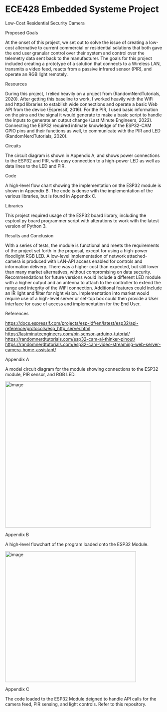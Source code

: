 # ECE428 Embedded Systeme Project

Low-Cost Residential Security Camera

Proposed Goals

At the onset of this project, we set out to solve the issue of creating a low-cost alternative to current commercial or residential solutions that both gave the end user granular control over their system and control over the telemetry data sent back to the manufacturer. 
The goals for this project included creating a prototype of a solution that connects to a Wireless LAN, transmits a video feed, reacts from a passive infrared sensor (PIR), and operate an RGB light remotely. 


Resources

During this project, I relied heavily on a project from (RandomNerdTutorials, 2020).
After getting this baseline to work, I worked heavily with the WiFi and httpd libraries to establish wide connections and operate a basic Web API from the device (Espressif, 2016).
For the PIR, I used basic information on the pins and the signal it would generate to make a basic script to handle the inputs to generate an output change (Last Minute Engineers, 2022).
Connecting the ESP32 required intimate knowledge of the ESP32-CAM GPIO pins and their functions as well, to communicate with the PIR and LED (RandomNerdTutorials, 2020).


Circuits

The circuit diagram is shown in Appendix A, and shows power connections to the ESP32 and PIR, with easy connection to a high-power LED as well as data lines to the LED and PIR. 


Code

A high-level flow chart showing the implementation on the ESP32 module is shown in Appendix B.
The code is dense with the implementation of the various libraries, but is found in Appendix C. 


Libraries

This project required usage of the ESP32 board library, including the esptool.py board programmer script with alterations to work with the latest version of Python 3. 


Results and Conclusion

With a series of tests, the module is functional and meets the requirements of the project set forth in the proposal, except for using a high-power floodlight RGB LED.
A low-level implementation of network attached-camera is produced with LAN-API access enabled for controls and information delivery.
There was a higher cost than expected, but still lower than many market alternatives, without compromising on data security.
Recommendations for future versions would include a different LED module with a higher output and an antenna to attach to the controller to extend the range and integrity of the WiFi connection.
Additional features could include an IR light and filter for night vision.
Implementation into market would require use of a high-level server or set-top box could then provide a User Interface for ease of access and implementation for the End User. 


References

https://docs.espressif.com/projects/esp-idf/en/latest/esp32/api-reference/protocols/esp_http_server.html
https://lastminuteengineers.com/pir-sensor-arduino-tutorial/
https://randomnerdtutorials.com/esp32-cam-ai-thinker-pinout/
https://randomnerdtutorials.com/esp32-cam-video-streaming-web-server-camera-home-assistant/


Appendix A

A model circuit diagram for the module showing connections to the ESP32 module, PIR sensor, and RGB LED.

<img width="468" alt="image" src="https://user-images.githubusercontent.com/43389618/234488796-ec9830b4-1346-41d3-bcee-4313183c3830.png">


Appendix B

A high-level flowchart of the program loaded onto the ESP32 Module.

<img width="419" alt="image" src="https://user-images.githubusercontent.com/43389618/234488935-9ac4b57e-3174-40c8-ba58-b5b7853c6016.png">


Appendix C

The code loaded to the ESP32 Module deigned to handle API calls for the camera feed, PIR sensing, and light controls.
Refer to this repository.

